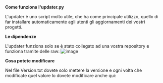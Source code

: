 **Come funziona l'updater.py**

L'updater è uno script molto utile, che ha come principale utilizzo, quello di far installare automaticamente agli utenti gli aggiornamenti dei vostri progetti.

**Le dipendenze**

L'updater funziona solo se è stato collegato ad una vostra repository e funziona tramite delle raw:
![image](https://user-images.githubusercontent.com/105589680/172217284-f8a5bef2-8345-4e1a-a638-10c23eeaaba2.png)

**Cosa potete modificare**

Nel file Version.txt dovete solo mettere la versione e ogni volta che modificate quel valore lo dovete modificare anche qui:
